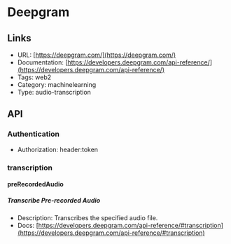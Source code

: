 # Deepgram

## Links

* URL: [https://deepgram.com/](https://deepgram.com/)
* Documentation: [https://developers.deepgram.com/api-reference/](https://developers.deepgram.com/api-reference/)
* Tags: web2
* Category: machinelearning
* Type: audio-transcription

## API

### Authentication

* Authorization: header:token

### transcription

#### preRecordedAudio

##### Transcribe Pre-recorded Audio

* Description: Transcribes the specified audio file.
* Docs: [https://developers.deepgram.com/api-reference/#transcription](https://developers.deepgram.com/api-reference/#transcription)
